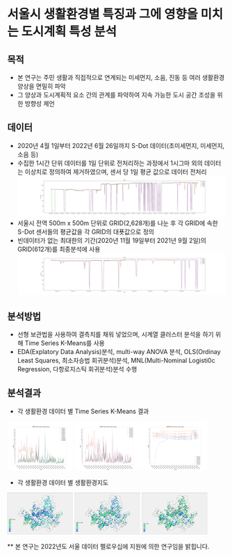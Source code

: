 # 서울시 생활환경별 특징과 그에 영향을 미치는 도시계획 특성 분석

## 목적
* 본 연구는 주민 생활과 직접적으로 연계되는 미세먼지, 소음, 진동 등 여러 생활환경 양상을 면밀히 파악
* 그 양상과 도시계획적 요소 간의 관계를 파악하여 지속 가능한 도시 공간 조성을 위한 방향성 제언

## 데이터 
* 2020년 4월 1일부터 2022년 6월 26일까지 S-Dot 데이터(초미세먼지, 미세먼지, 소음 등)
* 수집한 1시간 단위 데이터를 1일 단위로 전처리하는 과정에서 1시그마 외의 데이터는 이상치로 정의하여 제거하였으며, 센서 당 1일 평균 값으로 데이터 전처리
![그림1](./Visualize/RM_Outlier_DATA_PLOT_Total.png)
* 서울시 전역 500m x 500m 단위로 GRID(2,628개)를 나눈 후 각 GRID에 속한 S-Dot 센서들의 평균값을 각 GRID의 대푯값으로 정의
* 빈데이터가 없는 최대한의 기간(2020년 11월 19일부터 2021년 9월 2일)의 GRID(612개)를 최종분석에 사용
![그림2](./Visualize/GRID_DATA_PLOT_Total.png)

## 분석방법
* 선형 보관법을 사용하여 결측치를 채워 넣었으며, 시계열 클러스터 분석을 하기 위해 Time Series K-Means를 사용
* EDA(Explatory Data Analysis)분석, multi-way ANOVA 분석, OLS(Ordinay Least Squares, 최소자승법 회귀분석)분석, MNL(Multi-Nominal Logisti0c Regression, 다항로지스틱 회귀분석)분석 수행

## 분석결과
* 각 생활환경 데이터 별 Time Series K-Means 결과

<img src= "./Visualize/PM10_Cluster_LinePlot_Total.png" width = "30%" height= "30%" />
<img src= "./Visualize/PM25_Cluster_LinePlot_Total.png" width = "30%" height= "30%" />
<img src= "./Visualize/NOISE_Cluster_LinePlot_Total.png" width = "30%" height= "30%" />
<!-- ![그림3](./Visualize/PM25_Cluster_LinePlot_Total.png){: width = "30%" height= "30%"} -->

* 각 생활환경 데이터 별 생활환경지도

<img src= "./Visualize/PM10_ENV_Map.jpg" width = "30%" height= "30%">
<img src= "./Visualize/PM25_ENV_Map.jpg" width = "30%" height= "30%">
<img src= "./Visualize/NOISE_ENV_Map.jpg" width = "30%" height= "30%">

** 본 연구는 2022년도 서울 데이터 펠로우십에 지원에 의한 연구임을 밝힙니다.
